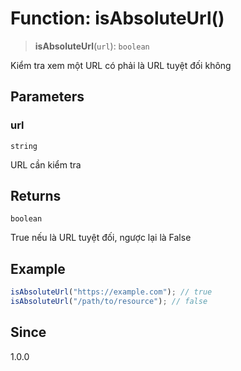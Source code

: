 # Function: isAbsoluteUrl()

> **isAbsoluteUrl**(`url`): `boolean`

Kiểm tra xem một URL có phải là URL tuyệt đối không

## Parameters

### url

`string`

URL cần kiểm tra

## Returns

`boolean`

True nếu là URL tuyệt đối, ngược lại là False

## Example

```ts
isAbsoluteUrl("https://example.com"); // true
isAbsoluteUrl("/path/to/resource"); // false
```

## Since

1.0.0
